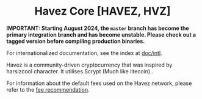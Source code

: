 <h1 align="center">
Havez Core [HAVEZ, HVZ]  
</h1>

**IMPORTANT: Starting August 2024, the `master` branch has become the primary
integration branch and has become unstable. Please check out a tagged version
before compiling production binaries.**

For internationalized documentation, see the index at [doc/intl](doc/intl/README.md).

Havez is a community-driven cryptocurrency that was inspired by harsizcool character. It utilises Scrypt (Much like litecoin)..

For information about the default fees used on the Havez network, please
refer to the [fee recommendation](doc/fee-recommendation.md).
